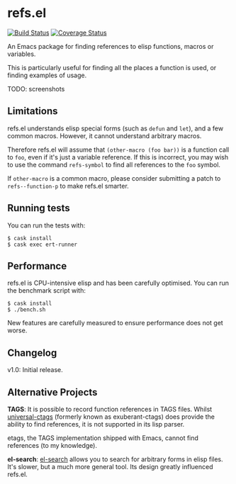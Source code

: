 # refs.el
[![Build Status](https://travis-ci.org/Wilfred/refs.el.svg?branch=master)](https://travis-ci.org/Wilfred/refs.el)
[![Coverage Status](https://coveralls.io/repos/github/Wilfred/refs.el/badge.svg?branch=master)](https://coveralls.io/github/Wilfred/refs.el?branch=master)

An Emacs package for finding references to elisp functions, macros or
variables.

This is particularly useful for finding all the places a function is
used, or finding examples of usage.

TODO: screenshots

## Limitations

refs.el understands elisp special forms (such as `defun` and `let`),
and a few common macros. However, it cannot understand arbitrary
macros.

Therefore refs.el will assume that `(other-macro (foo bar))` is a
function call to `foo`, even if it's just a variable reference. If
this is incorrect, you may wish to use the command `refs-symbol` to
find all references to the `foo` symbol.

If `other-macro` is a common macro, please consider submitting a patch
to `refs--function-p` to make refs.el smarter.

## Running tests

You can run the tests with:

```
$ cask install
$ cask exec ert-runner
```

## Performance

refs.el is CPU-intensive elisp and has been carefully optimised. You
can run the benchmark script with:

```
$ cask install
$ ./bench.sh
```

New features are carefully measured to ensure performance does not get
worse.

## Changelog

v1.0: Initial release.

## Alternative Projects

**TAGS**: It is possible to record function references in TAGS
files. Whilst [universal-ctags](https://github.com/universal-ctags/ctags) (formerly
known as exuberant-ctags) does provide the ability to find references,
it is not supported in its lisp parser.

etags, the TAGS implementation shipped with Emacs, cannot find
references (to my knowledge).

**el-search**:
[el-search](https://elpa.gnu.org/packages/el-search.html) allows you
to search for arbitrary forms in elisp files. It's slower, but a much
more general tool. Its design greatly influenced refs.el.

